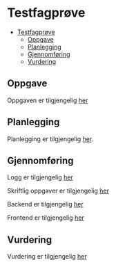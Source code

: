# Testfagprøve

- [Testfagprøve](#testfagprøve)
  - [Oppgave](#oppgave)
  - [Planlegging](#planlegging)
  - [Gjennomføring](#gjennomføring)
  - [Vurdering](#vurdering)

## Oppgave

Oppgaven er tilgjengelig [her](https://github.com/Kireobat/testfagprove/blob/master/docs/oppgave.md)

## Planlegging

Planlegging er tilgjengelig [her](https://github.com/Kireobat/testfagprove/blob/master/docs/plan.md).

## Gjennomføring

Logg er tilgjengelig [her](https://github.com/Kireobat/testfagprove/blob/master/docs/logg.md)

Skriftlig oppgaver er tilgjengelig [her](https://github.com/Kireobat/testfagprove/blob/master/docs/skriftligOppgaver.md)

Backend er tilgjengelig [her](https://github.com/Kireobat/fish-time)

Frontend er tilgjengelig [her](https://github.com/Kireobat/fish-time-web)

## Vurdering

Vurdering er tilgjengelig [her](https://github.com/Kireobat/testfagprove/blob/master/docs/vurdering.md)
